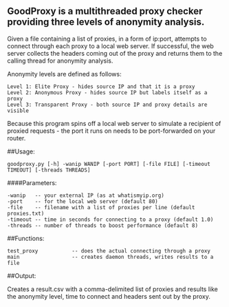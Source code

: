 ## GoodProxy is a multithreaded proxy checker providing three levels of anonymity analysis. 

Given a file containing a list of proxies, in a form of ip:port, attempts
to connect through each proxy to a local web server. If successful, the web
server collects the headers coming out of the proxy and returns them to the
calling thread for anonymity analysis.

Anonymity levels are defined as follows:

    Level 1: Elite Proxy - hides source IP and that it is a proxy
    Level 2: Anonymous Proxy - hides source IP but labels itself as a proxy
    Level 3: Transparent Proxy - both source IP and proxy details are visible
    
Because this program spins off a local web server to simulate a recipient of
proxied requests - the port it runs on needs to be port-forwarded on
your router.

##Usage:

    goodproxy.py [-h] -wanip WANIP [-port PORT] [-file FILE] [-timeout TIMEOUT] [-threads THREADS]
                
####Parameters:

    -wanip   -- your external IP (as at whatismyip.org)
    -port    -- for the local web server (default 80)
    -file    -- filename with a list of proxies per line (default proxies.txt)
    -timeout -- time in seconds for connecting to a proxy (default 1.0)
    -threads -- number of threads to boost performance (default 8)
    
    
##Functions:

    test_proxy           -- does the actual connecting through a proxy
    main                 -- creates daemon threads, writes results to a file
    
##Output:

Creates a result.csv with a comma-delimited list of proxies and results like the anonymity level, time to connect and headers sent out by the proxy.

